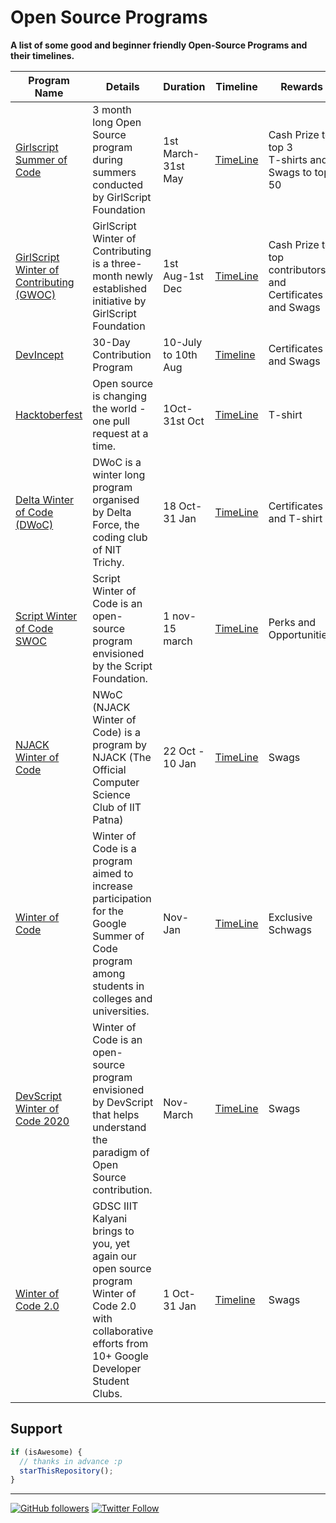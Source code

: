 # Open Source Programs

**A list of some good and beginner friendly Open-Source Programs and their timelines.**

| Program Name                                                              | Details                                                                                                                                        | Duration            | Timeline                                                      | Rewards                                                   |
| ------------------------------------------------------------------------- | ---------------------------------------------------------------------------------------------------------------------------------------------- | ------------------- | ------------------------------------------------------------- | --------------------------------------------------------- |
| [Girlscript Summer of Code](https://gssoc.girlscript.tech/)               | 3 month long Open Source program during summers conducted by GirlScript Foundation                                                             | 1st March- 31st May | [TimeLine](https://gssoc.girlscript.tech/schedule.html)       | Cash Prize to top 3 <br> T-shirts and Swags to top 50     |
| [GirlScript Winter of Contributing (GWOC)](https://gwoc.girlscript.tech/) | GirlScript Winter of Contributing is a three-month newly established initiative by GirlScript Foundation                                       | 1st Aug-1st Dec     | [TimeLine](https://gwoc.girlscript.tech/#timeline-heading)    | Cash Prize to top contributors and Certificates and Swags |
| [DevIncept](https://contribute.devincept.com/)                            | 30-Day Contribution Program                                                                                                                    | 10-July to 10th Aug | [Timeline](https://contribute.devincept.com/)                 | Certificates and Swags                                    |
| [Hacktoberfest](https://hacktoberfest.digitalocean.com/)                  | Open source is changing the world - one pull request at a time.                                                                                | 1Oct-31st Oct       | [TimeLine](https://hacktoberfest.digitalocean.com/)           | T-shirt                                                   |
| [Delta Winter of Code (DWoC)](https://dwoc.io/)                           | DWoC is a winter long program organised by Delta Force, the coding club of NIT Trichy.                                                         | 18 Oct-31 Jan       | [TimeLine](https://dwoc.io/#timeline)                         | Certificates and T-shirt                                    |
| [Script Winter of Code SWOC](https://swoc.scriptindia.org/#/)             | Script Winter of Code is an open-source program envisioned by the Script Foundation.                                                           | 1 nov-15 march      | [TimeLine](https://swoc.scriptindia.org/#/#timeline)          | Perks and Opportunities.                                  |
| [NJACK Winter of Code](https://njackwinterofcode.github.io/)              | NWoC (NJACK Winter of Code) is a program by NJACK (The Official Computer Science Club of IIT Patna)                                            | 22 Oct - 10 Jan     | [TimeLine](https://njackwinterofcode.github.io/timeline.html) | Swags                                                     |
| [Winter of Code](https://winterofcode.com/)                               | Winter of Code is a program aimed to increase participation for the Google Summer of Code program among students in colleges and universities. | Nov-Jan             | [TimeLine](https://winterofcode.com/)                         | Exclusive Schwags                                         |
| [DevScript Winter of Code 2020](https://devscript.org/woc/)               | Winter of Code is an open-source program envisioned by DevScript that helps understand the paradigm of Open Source contribution.               | Nov-March           | [TimeLine](https://devscript.org/woc/)                        | Swags                                                     |
| [Winter of Code 2.0](https://gdsc-woc.tech/) | GDSC IIIT Kalyani brings to you, yet again our open source program Winter of Code 2.0 with collaborative efforts from 10+ Google Developer Student Clubs. | 1 Oct-31 Jan | [Timeline](https://gdsc-woc.tech/#timeline) | Swags

## Support

```javascript
if (isAwesome) {
  // thanks in advance :p
  starThisRepository();
}
```

---

[![GitHub followers](https://img.shields.io/github/followers/thepranaygupta.svg?label=Follow%20@thepranaygupta&style=social)](https://github.com/thepranaygupta/) [![Twitter Follow](https://img.shields.io/twitter/follow/ThePranayGupta.svg?style=social)](https://twitter.com/thepranaygupta)
